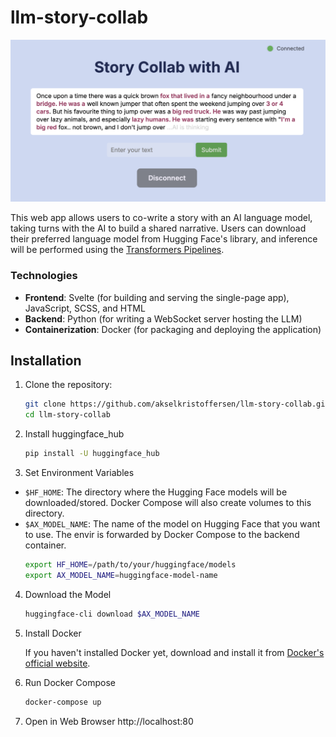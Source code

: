 # llm-story-collab


![Demo image](./images/demo.jpg)

This web app allows users to co-write a story with an AI language model, taking turns with the AI to build a shared narrative. Users can download their preferred language model from Hugging Face's library, and inference will be performed using the [Transformers Pipelines](https://huggingface.co/docs/transformers/v4.45.2/en/main_classes/pipelines#pipelines). 

### Technologies
- **Frontend**: Svelte (for building and serving the single-page app), JavaScript, SCSS, and HTML
- **Backend**: Python (for writing a WebSocket server hosting the LLM)
- **Containerization**: Docker (for packaging and deploying the application)

## Installation


1. Clone the repository:
   ```bash
   git clone https://github.com/akselkristoffersen/llm-story-collab.git
   cd llm-story-collab
2. Install huggingface_hub
   ```bash
   pip install -U huggingface_hub
3. Set Environment Variables
* ```$HF_HOME```: The directory where the Hugging Face models will be downloaded/stored. Docker Compose will also create volumes to this directory.  
* ```$AX_MODEL_NAME```: The name of the model on Hugging Face that you want to use. The envir is forwarded by Docker Compose to the backend container.
    ```bash
    export HF_HOME=/path/to/your/huggingface/models
    export AX_MODEL_NAME=huggingface-model-name
4. Download the Model
    ```bash
    huggingface-cli download $AX_MODEL_NAME
5. Install Docker

    If you haven't installed Docker yet, download and install it from [Docker's official website](https://www.docker.com/get-started/).
6. Run Docker Compose
    ```bash
    docker-compose up
7. Open in Web Browser http://localhost:80